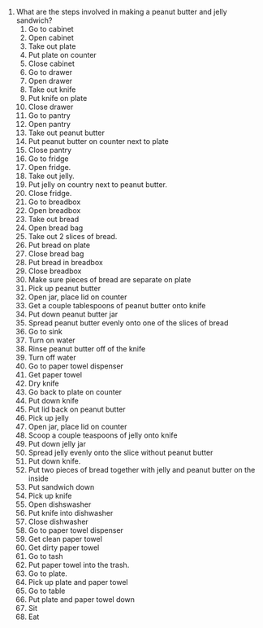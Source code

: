 1. What are the steps involved in making a peanut butter and jelly sandwich?
	1. Go to cabinet
	2. Open cabinet
	3. Take out plate
	4. Put plate on counter
	5. Close cabinet
	6. Go to drawer
	7. Open drawer
	8. Take out knife
	9. Put knife on plate
	10. Close drawer
	11. Go to pantry
	12. Open pantry
	13. Take out peanut butter
	14. Put peanut butter on counter next to plate
	15. Close pantry
	16. Go to fridge
	17. Open fridge.
	18. Take out jelly.
	19. Put jelly on country next to peanut butter.
	20. Close fridge.
	21. Go to breadbox
	22. Open breadbox
	23. Take out bread
	24. Open bread bag
	25. Take out 2 slices of bread.
	26. Put bread on plate
	27. Close bread bag
	28. Put bread in breadbox
	29. Close breadbox
	30. Make sure pieces of bread are separate on plate
	31. Pick up peanut butter
	32. Open jar, place lid on counter
	33. Get a couple tablespoons of peanut butter onto knife
	34. Put down peanut butter jar
	35. Spread peanut butter evenly onto one of the slices of bread
	36. Go to sink
	37. Turn on water
	38. Rinse peanut butter off of the knife
	39. Turn off water
	40. Go to paper towel dispenser
	41. Get paper towel
	42. Dry knife
	43. Go back to plate on counter
	44. Put down knife
	45. Put lid back on peanut butter
	46. Pick up jelly
	47. Open jar, place lid on counter
	48. Scoop a couple teaspoons of jelly onto knife
	49. Put down jelly jar
	50. Spread jelly evenly onto the slice without peanut butter
	51. Put down knife.
	52. Put two pieces of bread together with jelly and peanut butter on
the inside
	53. Put sandwich down
	54. Pick up knife
	55. Open dishswasher
	56. Put knife into dishwasher
	57. Close dishwasher
	58. Go to paper towel dispenser
	59. Get clean paper towel
	60. Get dirty paper towel
	61. Go to tash
	62. Put paper towel into the trash.
	63. Go to plate.
	64. Pick up plate and paper towel
	65. Go to table
	66. Put plate and paper towel down
	67. Sit
	68. Eat
